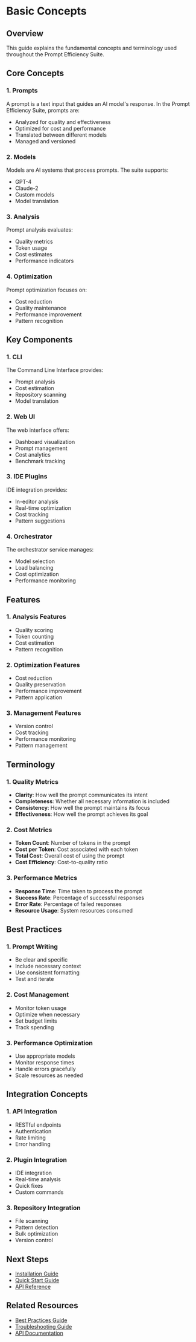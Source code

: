 # Basic Concepts

## Overview

This guide explains the fundamental concepts and terminology used throughout the Prompt Efficiency Suite.

## Core Concepts

### 1. Prompts

A prompt is a text input that guides an AI model's response. In the Prompt Efficiency Suite, prompts are:

- Analyzed for quality and effectiveness
- Optimized for cost and performance
- Translated between different models
- Managed and versioned

### 2. Models

Models are AI systems that process prompts. The suite supports:

- GPT-4
- Claude-2
- Custom models
- Model translation

### 3. Analysis

Prompt analysis evaluates:

- Quality metrics
- Token usage
- Cost estimates
- Performance indicators

### 4. Optimization

Prompt optimization focuses on:

- Cost reduction
- Quality maintenance
- Performance improvement
- Pattern recognition

## Key Components

### 1. CLI

The Command Line Interface provides:

- Prompt analysis
- Cost estimation
- Repository scanning
- Model translation

### 2. Web UI

The web interface offers:

- Dashboard visualization
- Prompt management
- Cost analytics
- Benchmark tracking

### 3. IDE Plugins

IDE integration provides:

- In-editor analysis
- Real-time optimization
- Cost tracking
- Pattern suggestions

### 4. Orchestrator

The orchestrator service manages:

- Model selection
- Load balancing
- Cost optimization
- Performance monitoring

## Features

### 1. Analysis Features

- Quality scoring
- Token counting
- Cost estimation
- Pattern recognition

### 2. Optimization Features

- Cost reduction
- Quality preservation
- Performance improvement
- Pattern application

### 3. Management Features

- Version control
- Cost tracking
- Performance monitoring
- Pattern management

## Terminology

### 1. Quality Metrics

- **Clarity**: How well the prompt communicates its intent
- **Completeness**: Whether all necessary information is included
- **Consistency**: How well the prompt maintains its focus
- **Effectiveness**: How well the prompt achieves its goal

### 2. Cost Metrics

- **Token Count**: Number of tokens in the prompt
- **Cost per Token**: Cost associated with each token
- **Total Cost**: Overall cost of using the prompt
- **Cost Efficiency**: Cost-to-quality ratio

### 3. Performance Metrics

- **Response Time**: Time taken to process the prompt
- **Success Rate**: Percentage of successful responses
- **Error Rate**: Percentage of failed responses
- **Resource Usage**: System resources consumed

## Best Practices

### 1. Prompt Writing

- Be clear and specific
- Include necessary context
- Use consistent formatting
- Test and iterate

### 2. Cost Management

- Monitor token usage
- Optimize when necessary
- Set budget limits
- Track spending

### 3. Performance Optimization

- Use appropriate models
- Monitor response times
- Handle errors gracefully
- Scale resources as needed

## Integration Concepts

### 1. API Integration

- RESTful endpoints
- Authentication
- Rate limiting
- Error handling

### 2. Plugin Integration

- IDE integration
- Real-time analysis
- Quick fixes
- Custom commands

### 3. Repository Integration

- File scanning
- Pattern detection
- Bulk optimization
- Version control

## Next Steps

- [Installation Guide](installation.md)
- [Quick Start Guide](quickstart.md)
- [API Reference](../api/rest-api.md)

## Related Resources

- [Best Practices Guide](../best-practices/prompt-writing.md)
- [Troubleshooting Guide](../troubleshooting/common-issues.md)
- [API Documentation](../api/rest-api.md)
